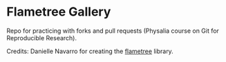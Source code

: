 # Flametree Gallery

Repo for practicing with forks and pull requests (Physalia course on Git for Reproducible Research).

Credits: Danielle Navarro for creating the [flametree](https://github.com/djnavarro/flametree) library.
